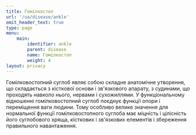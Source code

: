 ```yaml
---
title: Гомілкостоп
url: '/ua/disease/ankle'
omit_header_text: true
type: page
menu:
    main:
        identifier: ankle
        parent: disease
        name: Гомілкостоп
        weight: 4
layout: privacy
---
```


Гомілковостопний суглоб являє собою складне анатомічне утворення, що складається з кісткової основи і зв'язкового
апарату, з судинами, що проходять навколо нього, нервами і сухожиллями. У функціональному відношенні гомілковостопний
суглоб поєднує функції опори і переміщення ваги людини. Тому особливо велике значення для нормальної функції
гомілковостопного суглоба має міцність і цілісність його суглобового хряща, кісткових і зв'язкових елементів і
збереження правильного навантаження.
